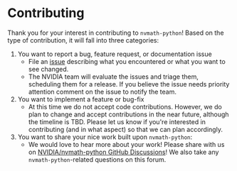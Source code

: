 # Contributing

Thank you for your interest in contributing to `nvmath-python`! Based on the type of
contribution, it will fall into three categories:

1. You want to report a bug, feature request, or documentation issue
    - File an [issue](https://github.com/NVIDIA/nvmath-python/issues) describing what you
    encountered or what you want to see changed.
    - The NVIDIA team will evaluate the issues and triage them, scheduling them for a
    release. If you believe the issue needs priority attention comment on the issue to
    notify the team.
2. You want to implement a feature or bug-fix
    - At this time we do not accept code contributions. However, we do plan to change and
    accept contributions in the near future, although the timeline is TBD. Please let us
    know if you're interested in contributing (and in what aspect) so that we can plan
    accordingly.
3. You want to share your nice work built upon `nvmath-python`:
    - We would love to hear more about your work! Please share with us on
    [NVIDIA/nvmath-python GitHub
    Discussions](https://github.com/NVIDIA/nvmath-python/discussions)! We also take any
    `nvmath-python`-related questions on this forum.
